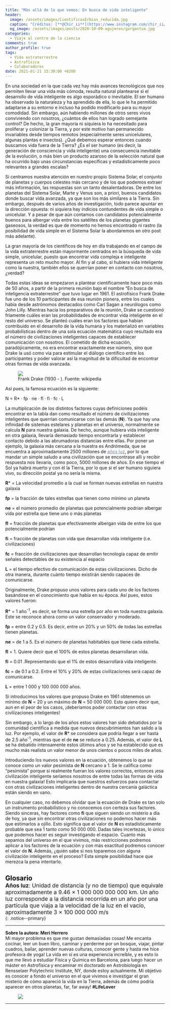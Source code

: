 ```yaml
---
title: "Más allá de lo que vemos: En busca de vida inteligente"
header:
  image: /assets/images/CientificasErbias_reducida.jpg
  caption: "Créditos: [**@Chir_ii**](https://www.instagram.com/chir_ii/?hl=en)"
  og_image: /assets/images/posts/2020-10-09-agujeros/gargantua.jpg
categories:
  - Viaje al centro de la ciencia
comments: true
author_profile: true
tags:
  - Vida extraterrestre
  - Astrofísica
  - Colaboradores
date: 2021-01-21 15:30:00 +0200
---
```


En una sociedad en la que cada vez hay más avances tecnológicos que nos permiten llevar una vida más cómoda, resulta natural plantearse si el desarrollo de vida inteligente es algo esporádico o inevitable. El ser humano ha observado la naturaleza y ha aprendido de ella, lo que le ha permitido adaptarse a su entorno e incluso ha podido modificarlo para su mayor comodidad. Sin embargo, aún habiendo millones de otros seres vivos conviviendo con nosotros, ¿cuántos de ellos han logrado semejante control? De hecho, la gran mayoría ni siquiera lo ha necesitado para proliferar y colonizar la Tierra, y por este motivo han permanecido invariables desde tiempos remotos (especialmente seres unicelulares, algunas plantas e insectos). ¿Qué debemos esperar entonces cuando buscamos vida fuera de la Tierra? ¿Es el ser humano (es decir, la generación de consciencia y vida inteligente) una consecuencia inevitable de la evolución, o más bien un producto azaroso de la selección natural que ha ocurrido bajo unas circunstancias específicas y estadísticamente poco relevantes a grandes escalas?

Si centramos nuestra atención en nuestro propio Sistema Solar, el conjunto de planetas y cuerpos celestes más cercano y de los que podemos extraer más información, las respuestas son un tanto desalentadoras. De entre los planetas del Sistema Solar, Marte y Venus son, a priori, buenos candidatos donde buscar vida avanzada, ya que son los más similares a la Tierra. Sin embargo, después de varios años de investigación, todo parece apuntar en la dirección opuesta: ni siquiera hay indicios contundentes de vida simple o unicelular. Y a pesar de que aún contamos con candidatos potencialmente buenos para albergar vida entre los satélites de los planetas gigantes gaseosos, la verdad es que de momento no hemos encontrado ni rastro (la posibilidad de vida simple en el Sistema Solar la abordaremos en otro post más adelante).

La gran mayoría de los científicos de hoy en día trabajando en el campo de la vida extraterrestre están mayormente centrados en la búsqueda de vida simple, unicelular, puesto que encontrar vida compleja e inteligente representa un reto mucho mayor. Al fin y al cabo, si hubiera vida inteligente como la nuestra, también ellos se querrían poner en contacto con nosotros, ¿verdad?

Todas estas ideas se empezaron a plantear científicamente hace poco más de 50 años, a partir de la primera reunión bajo el nombre “En busca de inteligencia extraterrestre” que tuvo lugar en 1961. El astrofísico Frank Drake fue uno de los 10 participantes de esa reunión pionera, entre los cuales había desde astrónomos destacados como Carl Sagan a neurólogos como John Lilly. Mientras hacía los preparativos de la reunión, Drake se cuestionó fríamente cuáles eran las probabilidades de encontrar vida inteligente en el resto del universo. Se planteó cuáles eran los factores que habían contribuido en el desarrollo de la vida humana y los materializó en variables probabilísticas dentro de una sola ecuación matemática cuyo resultado era el número de civilizaciones inteligentes capaces de establecer comunicación con nosotros. El cometido de dicha ecuación, paradójicamente, no era encontrar exactamente ese número, sino que Drake la usó como vía para estimular el diálogo científico entre los participantes y poder valorar así la magnitud de la dificultad de encontrar otras formas de vida avanzada. 

<figure>
	<img src="{{ site.url }}{{ site.baseurl }}/assets/images/posts/2021-01-22-drake/Drake.png"/>
	<figcaption> Frank Drake (1930 - ). Fuente: wikipedia 
</figcaption>
</figure>

Así pues, la famosa ecuación es la siguiente:

N = R* · fp · ne · fl · fi · fc · L

La multiplicación de los distintos factores cuyas definiciones podéis encontrar en la tabla dan como resultado el número de civilizaciones inteligentes que querrían comunicarse con las demás (**N**). Ya que hay una infinidad de sistemas estelares y planetas en el universo, normalmente se calcula **N** para nuestra galaxia. De hecho, aunque hubiera vida inteligente en otra galaxia, llevaría demasiado tiempo encontrarla y establecer contacto debido a las abrumadoras distancias entre ellas. Por poner un ejemplo, la galaxia más cercana a la nuestra es Andrómeda, que se encuentra a aproximadamente 2500 millones de <a style="color:lightslategray" href="https://cientificaserbias.github.io/blog/lo%20que%20la%20ciencia%20se%20llev%C3%B3/RosalindFranklin/index.html#target">años luz</a>, por lo que mandar un simple saludo a una civilización que se encontrase allí y recibir respuesta nos llevaría, como poco, 5000 millones de años. En ese tiempo el Sol ya habrá muerto y con él la Tierra, por lo que si el ser humano siguiera vivo, su dirección postal ya no sería la misma.

**R*** = La velocidad promedio a la cual se forman nuevas estrellas en nuestra galaxia

**fp** = la fracción de tales estrellas que tienen como mínimo un planeta

**ne** = el número promedio de planetas que potencialmente podrían albergar vida por estrella que tiene uno o más planetas

**fl** = fracción de planetas que efectivamente albergan vida de entre los que potencialmente podrían

**fi** = fracción de planetas con vida que desarrollan vida inteligente (i.e. civilizaciones)

**fc** = fracción de civilizaciones que desarrollan tecnología capaz de emitir señales detectables de su existencia al espacio

**L** = el tiempo efectivo de comunicación de estas civilizaciones. Dicho de otra manera, durante cuánto tiempo existirán siendo capaces de comunicarse. 


Originalmente, Drake propuso unos valores para cada uno de los factores basándose en el conocimiento que había en su época. Así pues, estos valores fueron:

**R*** = 1 año<sup>-1</sup>, es decir, se forma una estrella por año en toda nuestra galaxia. Este se reconoce ahora como un valor conservador y moderado.

**fp** = entre 0.2 y 0.5. Es decir, entre un 20% y un 50% de todas las estrellas tienen planetas.

**ne** = de 1 a 5. Es el número de planetas habitables que tiene cada estrella.

**fl** = 1. Quiere decir que el 100% de estos planetas desarrollaran vida.

**fi** = 0.01 .Representando que el 1% de estos desarrollará vida inteligente.

**fc** = de 0.1 a 0.2. Entre el 10% y 20% de estas civilizaciones será capaz de comunicarse.

**L** = entre 1 000 y 100 000 000 años. 

Si introducimos los valores que propuso Drake en 1961 obtenemos un mínimo de **N** = 20 y un máximo de **N** = 50 000 000. Esto quiere decir que, aun en el peor de los casos, ¡deberíamos poder contactar con otras civilizaciones inteligentes!

Sin embargo, a lo largo de los años estos valores han sido debatidos por la comunidad científica a medida que nuevos descubrimientos han salido a la luz. Por ejemplo, el valor de **R*** se considera que podría llegar a ser hasta de 2.5 año<sup>-1</sup>, mientras que el de **ne** se reduce a 0.25. Además, el valor de **L** se ha debatido intensamente estos últimos años y se ha establecido que es mucho más realista un valor menor de unos cientos o pocos miles de años.

Introduciendo los nuevos valores en la ecuación, obtenemos lo que se conoce como un valor pesimista de **N** cercano a 1. Se le califica como “pesimista” porque si realmente fueran los valores correctos, entonces ¡esa civilización inteligente seríamos nosotros de entre todas las formas de vida en nuestra galaxia! Esto implicaría que nuestros esfuerzos para contactar con otras civilizaciones inteligentes dentro de nuestra cercanía galáctica están siendo en vano. 

En cualquier caso, no debemos olvidar que la ecuación de Drake es tan solo un instrumento probabilístico y no conocemos con certeza sus factores. Siendo sinceras, hay factores como **fi** que siguen siendo un misterio a día de hoy, ya que sin encontrar otras civilizaciones no podemos hacer más que estimarlos a ojillo. Esto significa que el valor de **N** es estadísticamente probable que sea 1 tanto como 50 000 000. Dadas tales incertezas, lo único que podemos hacer es seguir investigando el espacio. Cuanto más sepamos del universo en el que vivimos, más restricciones podremos aplicar a los factores de la ecuación y con más exactitud podremos conocer el valor de **N**. Además, ¿quién sabe si nos toparemos con alguna civilización inteligente en el proceso? Esta simple posibilidad hace que merezca la pena intentarlo.
&nbsp;  
&nbsp;

<span style="font-size:1.5em"><a id="target" style= "color:black"><b>Glosario</b></a></span>
&nbsp;   
<span style="font-size:1.25em">
**Años luz**: Unidad de distancia (y no de tiempo) que equivale aproximadamente a 9.46 × 1 000 000 000 000 km. Un año luz corresponde a la distancia recorrida en un año por una partícula que viaja a la velocidad de la luz en el vacío, aproximadamente 3 × 100 000 000 m/s  
</span>
{: .notice--primary} 

---

**Sobre la autora: Meri Herrero**      
Mi mayor problema es que me gustan demasiadas cosas! Me encanta cocinar, leer un buen libro, caminar y perderme por un bosque, viajar, pintar cuadros, bailar, aprender nuevas culturas, conocer gente y hasta me hice profesora de yoga! La vida en sí es una experiencia increíble, y es esto lo que me llevó a estudiar Física y Química en Barcelona, para luego hacer un máster en Astrofísica y encaminar mi doctorado en Astrobiología en Rensselaer Polytechnic Institute, NY, donde estoy actualmente. Mi objetivo es conocer a fondo el universo en el que vivimos e investigar el gran misterio de cómo apareció la vida en la Tierra, además de cómo podría aparecer en otros planetas, far, far away!
**#LifeLover**

<figure>
	<img src="{{ site.url }}{{ site.baseurl }}/assets/images/posts/2021-01-22-drake/Meri.jpg"/>
</figure>

---
